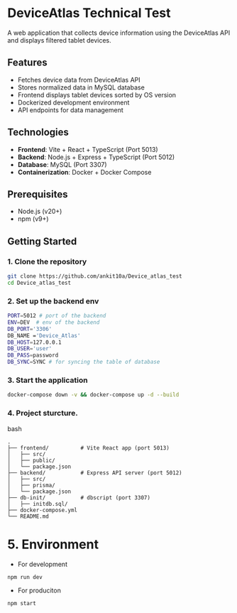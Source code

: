 # DeviceAtlas Technical Test

A web application that collects device information using the DeviceAtlas API and displays filtered tablet devices.

## Features

- Fetches device data from DeviceAtlas API
- Stores normalized data in MySQL database
- Frontend displays tablet devices sorted by OS version
- Dockerized development environment
- API endpoints for data management

## Technologies

- **Frontend**: Vite + React + TypeScript (Port 5013)
- **Backend**: Node.js + Express + TypeScript (Port 5012)
- **Database**: MySQL (Port 3307)
- **Containerization**: Docker + Docker Compose

## Prerequisites

- Node.js (v20+)
- npm (v9+)

## Getting Started

### 1. Clone the repository
```bash
git clone https://github.com/ankit10a/Device_atlas_test
cd Device_atlas_test
```
### 2. Set up the backend env
```bash
PORT=5012 # port of the backend
ENV=DEV  # env of the backend
DB_PORT='3306'
DB_NAME ='Device_Atlas'
DB_HOST=127.0.0.1
DB_USER='user'
DB_PASS=password
DB_SYNC=SYNC # for syncing the table of database
```
### 3. Start the application
```bash
docker-compose down -v && docker-compose up -d --build

```

### 4. Project sturcture.
bash
```
.
├── frontend/          # Vite React app (port 5013)
│   ├── src/
│   ├── public/
│   └── package.json
├── backend/           # Express API server (port 5012)
│   ├── src/
│   ├── prisma/
│   └── package.json
├── db-init/           # dbscript (port 3307)
│   ├── initdb.sql/
├── docker-compose.yml
└── README.md
```

# 5. Environment
- For development 
```
npm run dev
```
- For produciton 

```
npm start
```